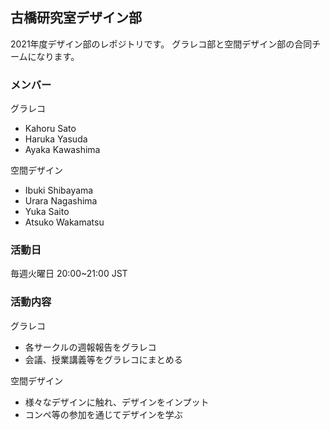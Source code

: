 ## 古橋研究室デザイン部 
2021年度デザイン部のレポジトリです。 グラレコ部と空間デザイン部の合同チームになります。

### メンバー
グラレコ 
* Kahoru Sato
* Haruka Yasuda
* Ayaka Kawashima

空間デザイン  
* Ibuki Shibayama
* Urara Nagashima
* Yuka Saito
* Atsuko Wakamatsu 

### 活動日
毎週火曜日 20:00~21:00 JST
### 活動内容

グラレコ  
* 各サークルの週報報告をグラレコ
* 会議、授業講義等をグラレコにまとめる

空間デザイン 
* 様々なデザインに触れ、デザインをインプット 
* コンペ等の参加を通じてデザインを学ぶ







